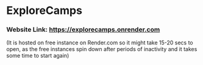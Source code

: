 # ExploreCamps

### Website Link: https://explorecamps.onrender.com
(It is hosted on free instance on Render.com so it might take 15-20 secs to open, as the free instances spin down after periods of inactivity and it takes some time to start again)

